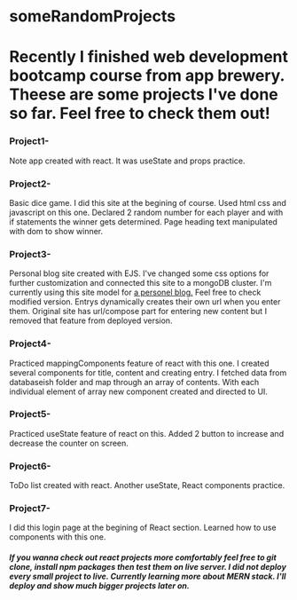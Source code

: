 # someRandomProjects
<h1>Recently I finished web development bootcamp course from app brewery. Theese are some projects I've done so far. Feel free to check them out!</h1>


<h3>Project1- </h3>
<p>Note app created with react. It was useState and props practice.</p>

<h3>Project2-</h3>
<p>Basic dice game. I did this site at the begining of course. Used html css and javascript on this one. Declared 2 random number for each player and with if statements the winner gets determined. Page heading text manipulated with dom to show winner.</p>

<h3>Project3-</h3>
<p>Personal blog site created with EJS. I've changed some css options for further customization and connected this site to a mongoDB cluster. I'm currently using this site model for <a href=https://calm-gorge-16914.herokuapp.com/>a personel blog.</a> Feel free to check modified version. Entrys dynamically creates their own url when you enter them. Original site has url/compose part for entering new content but I removed that feature from deployed version.</p>

<h3>Project4-</h3>
<p>Practiced mappingComponents feature of react with this one. I created several components for title, content and creating entry. I fetched data from databaseish folder and map through an array of contents. With each individual element of array new component created and directed to UI.</p>

<h3>Project5-</h3></p>
<p>Practiced useState feature of react on this. Added 2 button to increase and decrease the counter on screen.</p>

<h3>Project6-</h3>
<p>ToDo list created with react. Another useState, React components practice.</p>
</p>
<h3>Project7-</h3>
<p>I did this login page at the begining of React section. Learned how to use components with this one.</p>

<h5>If you wanna check out react projects more comfortably feel free to git clone, install npm packages then test them on live server. I did not deploy every small project to live. Currently learning more about MERN stack. I'll deploy and show much bigger projects later on.</h5>


